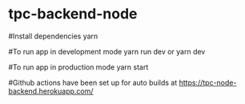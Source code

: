 # tpc-backend-node 

#Install dependencies
yarn

#To run app  in development mode
yarn run dev or yarn dev

#To run app in production mode
yarn start

#Github actions have been set up for auto builds at https://tpc-node-backend.herokuapp.com/
